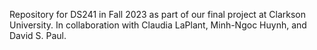 Repository for DS241 in Fall 2023 as part of our final project at Clarkson University. In collaboration with Claudia LaPlant, Minh-Ngoc Huynh, and David S. Paul.
